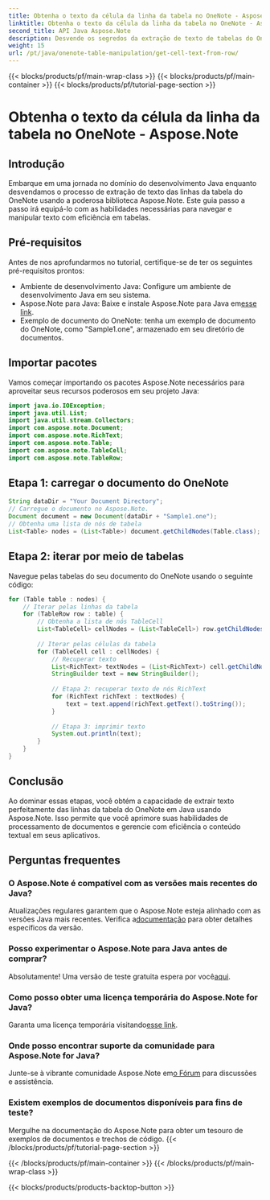 ```yaml
---
title: Obtenha o texto da célula da linha da tabela no OneNote - Aspose.Note
linktitle: Obtenha o texto da célula da linha da tabela no OneNote - Aspose.Note
second_title: API Java Aspose.Note
description: Desvende os segredos da extração de texto de tabelas do OneNote em Java usando Aspose.Note. Siga nosso guia passo a passo para aprimorar suas habilidades de processamento de documentos.
weight: 15
url: /pt/java/onenote-table-manipulation/get-cell-text-from-row/
---
```


{{< blocks/products/pf/main-wrap-class >}}
{{< blocks/products/pf/main-container >}}
{{< blocks/products/pf/tutorial-page-section >}}

# Obtenha o texto da célula da linha da tabela no OneNote - Aspose.Note

## Introdução
Embarque em uma jornada no domínio do desenvolvimento Java enquanto desvendamos o processo de extração de texto das linhas da tabela do OneNote usando a poderosa biblioteca Aspose.Note. Este guia passo a passo irá equipá-lo com as habilidades necessárias para navegar e manipular texto com eficiência em tabelas.
## Pré-requisitos
Antes de nos aprofundarmos no tutorial, certifique-se de ter os seguintes pré-requisitos prontos:
- Ambiente de desenvolvimento Java: Configure um ambiente de desenvolvimento Java em seu sistema.
-  Aspose.Note para Java: Baixe e instale Aspose.Note para Java em[esse link](https://releases.aspose.com/note/java/).
- Exemplo de documento do OneNote: tenha um exemplo de documento do OneNote, como "Sample1.one", armazenado em seu diretório de documentos.
## Importar pacotes
Vamos começar importando os pacotes Aspose.Note necessários para aproveitar seus recursos poderosos em seu projeto Java:
```java
import java.io.IOException;
import java.util.List;
import java.util.stream.Collectors;
import com.aspose.note.Document;
import com.aspose.note.RichText;
import com.aspose.note.Table;
import com.aspose.note.TableCell;
import com.aspose.note.TableRow;
```
## Etapa 1: carregar o documento do OneNote
```java
String dataDir = "Your Document Directory";
// Carregue o documento no Aspose.Note.
Document document = new Document(dataDir + "Sample1.one");
// Obtenha uma lista de nós de tabela
List<Table> nodes = (List<Table>) document.getChildNodes(Table.class);
```
## Etapa 2: iterar por meio de tabelas
Navegue pelas tabelas do seu documento do OneNote usando o seguinte código:
```java
for (Table table : nodes) {
    // Iterar pelas linhas da tabela
    for (TableRow row : table) {
        // Obtenha a lista de nós TableCell
        List<TableCell> cellNodes = (List<TableCell>) row.getChildNodes(TableCell.class);
        
        // Iterar pelas células da tabela
        for (TableCell cell : cellNodes) {
            // Recuperar texto
            List<RichText> textNodes = (List<RichText>) cell.getChildNodes(RichText.class);
            StringBuilder text = new StringBuilder();
            
            // Etapa 2: recuperar texto de nós RichText
            for (RichText richText : textNodes) {
                text = text.append(richText.getText().toString());
            }
            
            // Etapa 3: imprimir texto
            System.out.println(text);
        }
    }
}
```
## Conclusão
Ao dominar essas etapas, você obtém a capacidade de extrair texto perfeitamente das linhas da tabela do OneNote em Java usando Aspose.Note. Isso permite que você aprimore suas habilidades de processamento de documentos e gerencie com eficiência o conteúdo textual em seus aplicativos.
## Perguntas frequentes
### O Aspose.Note é compatível com as versões mais recentes do Java?
 Atualizações regulares garantem que o Aspose.Note esteja alinhado com as versões Java mais recentes. Verifica a[documentação](https://reference.aspose.com/note/java/) para obter detalhes específicos da versão.
### Posso experimentar o Aspose.Note para Java antes de comprar?
Absolutamente! Uma versão de teste gratuita espera por você[aqui](https://releases.aspose.com/).
### Como posso obter uma licença temporária do Aspose.Note for Java?
 Garanta uma licença temporária visitando[esse link](https://purchase.aspose.com/temporary-license/).
### Onde posso encontrar suporte da comunidade para Aspose.Note for Java?
 Junte-se à vibrante comunidade Aspose.Note em[o Fórum](https://forum.aspose.com/c/note/28) para discussões e assistência.
### Existem exemplos de documentos disponíveis para fins de teste?
Mergulhe na documentação do Aspose.Note para obter um tesouro de exemplos de documentos e trechos de código.
{{< /blocks/products/pf/tutorial-page-section >}}

{{< /blocks/products/pf/main-container >}}
{{< /blocks/products/pf/main-wrap-class >}}

{{< blocks/products/products-backtop-button >}}

